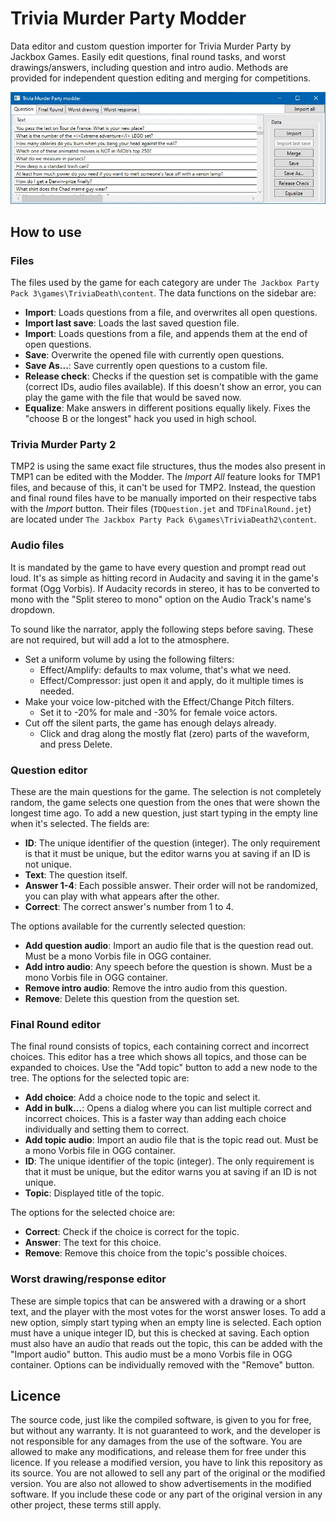 # Trivia Murder Party Modder
Data editor and custom question importer for Trivia Murder Party by Jackbox Games. Easily edit questions, final round tasks, and worst drawings/answers, including question and intro audio. Methods are provided for independent question editing and merging for competitions.

![Trivia Murder Party Modder](screenshot.jpg)

## How to use
### Files
The files used by the game for each category are under `The Jackbox Party Pack 3\games\TriviaDeath\content`. The data functions on the sidebar are:
* **Import**: Loads questions from a file, and overwrites all open questions.
* **Import last save**: Loads the last saved question file.
* **Import**: Loads questions from a file, and appends them at the end of open questions.
* **Save**: Overwrite the opened file with currently open questions.
* **Save As...**: Save currently open questions to a custom file.
* **Release check**: Checks if the question set is compatible with the game (correct IDs, audio files available). If this doesn't show an error, you can play the game with the file that would be saved now.
* **Equalize**: Make answers in different positions equally likely. Fixes the "choose B or the longest" hack you used in high school.

### Trivia Murder Party 2
TMP2 is using the same exact file structures, thus the modes also present in TMP1 can be edited with the Modder. The *Import All* feature looks for TMP1 files, and because of this, it can't be used for TMP2. Instead, the question and final round files have to be manually imported on their respective tabs with the *Import* button. Their files (`TDQuestion.jet` and `TDFinalRound.jet`) are located under `The Jackbox Party Pack 6\games\TriviaDeath2\content`.

### Audio files
It is mandated by the game to have every question and prompt read out loud. It's as simple as hitting record in Audacity and saving it in the game's format (Ogg Vorbis). If Audacity records in stereo, it has to be converted to mono with the "Split stereo to mono" option on the Audio Track's name's dropdown.

To sound like the narrator, apply the following steps before saving. These are not required, but will add a lot to the atmosphere.
* Set a uniform volume by using the following filters:
  * Effect/Amplify: defaults to max volume, that's what we need.
  * Effect/Compressor: just open it and apply, do it multiple times is needed.
* Make your voice low-pitched with the Effect/Change Pitch filters.
  * Set it to -20% for male and -30% for female voice actors.
* Cut off the silent parts, the game has enough delays already.
  * Click and drag along the mostly flat (zero) parts of the waveform, and press Delete.

### Question editor
These are the main questions for the game. The selection is not completely random, the game selects one question from the ones that were shown the longest time ago. To add a new question, just start typing in the empty line when it's selected. The fields are:
* **ID**: The unique identifier of the question (integer). The only requirement is that it must be unique, but the editor warns you at saving if an ID is not unique.
* **Text**: The question itself.
* **Answer 1-4**: Each possible answer. Their order will not be randomized, you can play with what appears after the other.
* **Correct**: The correct answer's number from 1 to 4.

The options available for the currently selected question:
* **Add question audio**: Import an audio file that is the question read out. Must be a mono Vorbis file in OGG container.
* **Add intro audio**: Any speech before the question is shown. Must be a mono Vorbis file in OGG container.
* **Remove intro audio**: Remove the intro audio from this question.
* **Remove**: Delete this question from the question set.

### Final Round editor
The final round consists of topics, each containing correct and incorrect choices. This editor has a tree which shows all topics, and those can be expanded to choices. Use the "Add topic" button to add a new node to the tree. The options for the selected topic are:
* **Add choice**: Add a choice node to the topic and select it.
* **Add in bulk...**: Opens a dialog where you can list multiple correct and incorrect choices. This is a faster way than adding each choice individually and setting them to correct.
* **Add topic audio**: Import an audio file that is the topic read out. Must be a mono Vorbis file in OGG container.
* **ID**: The unique identifier of the topic (integer). The only requirement is that it must be unique, but the editor warns you at saving if an ID is not unique.
* **Topic**: Displayed title of the topic.

The options for the selected choice are:
* **Correct**: Check if the choice is correct for the topic.
* **Answer**: The text for this choice.
* **Remove**: Remove this choice from the topic's possible choices.

### Worst drawing/response editor
These are simple topics that can be answered with a drawing or a short text, and the player with the most votes for the worst answer loses. To add a new option, simply start typing when an empty line is selected. Each option must have a unique integer ID, but this is checked at saving. Each option must also have an audio that reads out the topic, this can be added with the "Import audio" button. This audio must be a mono Vorbis file in OGG container. Options can be individually removed with the "Remove" button.

## Licence
The source code, just like the compiled software, is given to you for free, but without any warranty. It is not guaranteed to work, and the developer is not responsible for any damages from the use of the software. You are allowed to make any modifications, and release them for free under this licence. If you release a modified version, you have to link this repository as its source. You are not allowed to sell any part of the original or the modified version. You are also not allowed to show advertisements in the modified software. If you include these code or any part of the original version in any other project, these terms still apply.
